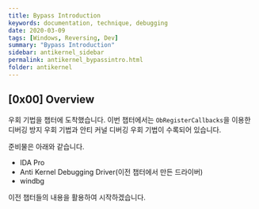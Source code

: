```yaml
---
title: Bypass Introduction
keywords: documentation, technique, debugging
date: 2020-03-09
tags: [Windows, Reversing, Dev]
summary: "Bypass Introduction"
sidebar: antikernel_sidebar
permalink: antikernel_bypassintro.html
folder: antikernel
---
```


## [0x00] Overview

우회 기법을 챕터에 도착했습니다. 이번 챕터에서는 `ObRegisterCallbacks`을 이용한 디버깅 방지 우회 기법과 안티 커널 디버깅 우회 기법이 수록되어 있습니다.

준비물은 아래와 같습니다.

- IDA Pro
- Anti Kernel Debugging Driver(이전 챕터에서 만든 드라이버)
- windbg

이전 챕터들의 내용을 활용하여 시작하겠습니다. 

